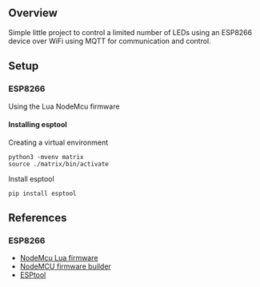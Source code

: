 ## Overview

Simple little project to control a limited number of LEDs using an 
ESP8266 device over WiFi using MQTT for communication and control.



## Setup

### ESP8266

Using the Lua NodeMcu firmware

#### Installing esptool

Creating a virtual environment

```
python3 -mvenv matrix
source ./matrix/bin/activate
```

Install esptool

```
pip install esptool
```


## References

### ESP8266

* [NodeMcu Lua firmware](https://github.com/nodemcu/nodemcu-firmware)
* [NodeMCU firmware builder](https://nodemcu-build.com)
* [ESPtool](https://github.com/espressif/esptool)




